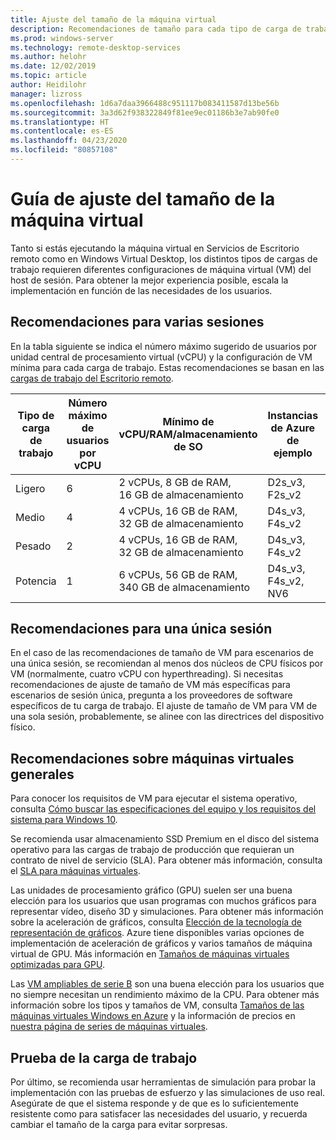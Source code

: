 ```yaml
---
title: Ajuste del tamaño de la máquina virtual
description: Recomendaciones de tamaño para cada tipo de carga de trabajo.
ms.prod: windows-server
ms.technology: remote-desktop-services
ms.author: helohr
ms.date: 12/02/2019
ms.topic: article
author: Heidilohr
manager: lizross
ms.openlocfilehash: 1d6a7daa3966488c951117b083411587d13be56b
ms.sourcegitcommit: 3a3d62f938322849f81ee9ec01186b3e7ab90fe0
ms.translationtype: HT
ms.contentlocale: es-ES
ms.lasthandoff: 04/23/2020
ms.locfileid: "80857108"
---
```

# <a name="virtual-machine-sizing-guidance"></a>Guía de ajuste del tamaño de la máquina virtual

Tanto si estás ejecutando la máquina virtual en Servicios de Escritorio remoto como en Windows Virtual Desktop, los distintos tipos de cargas de trabajo requieren diferentes configuraciones de máquina virtual (VM) del host de sesión. Para obtener la mejor experiencia posible, escala la implementación en función de las necesidades de los usuarios.

## <a name="multi-session-recommendations"></a>Recomendaciones para varias sesiones

En la tabla siguiente se indica el número máximo sugerido de usuarios por unidad central de procesamiento virtual (vCPU) y la configuración de VM mínima para cada carga de trabajo. Estas recomendaciones se basan en las [cargas de trabajo del Escritorio remoto](remote-desktop-workloads.md).

| Tipo de carga de trabajo | Número máximo de usuarios por vCPU | Mínimo de vCPU/RAM/almacenamiento de SO | Instancias de Azure de ejemplo | Almacenamiento mínimo del contenedor de perfiles |
| --- | --- | --- | --- | --- |
| Ligero | 6 | 2 vCPUs, 8 GB de RAM, 16 GB de almacenamiento | D2s_v3, F2s_v2 | 30 GB |
| Medio | 4 | 4 vCPUs, 16 GB de RAM, 32 GB de almacenamiento | D4s_v3, F4s_v2 | 30 GB |
| Pesado | 2 | 4 vCPUs, 16 GB de RAM, 32 GB de almacenamiento | D4s_v3, F4s_v2 | 30 GB |
| Potencia | 1 | 6 vCPUs, 56 GB de RAM, 340 GB de almacenamiento | D4s_v3, F4s_v2, NV6 | 30 GB |

## <a name="single-session-recommendations"></a>Recomendaciones para una única sesión

En el caso de las recomendaciones de tamaño de VM para escenarios de una única sesión, se recomiendan al menos dos núcleos de CPU físicos por VM (normalmente, cuatro vCPU con hyperthreading). Si necesitas recomendaciones de ajuste de tamaño de VM más específicas para escenarios de sesión única, pregunta a los proveedores de software específicos de tu carga de trabajo. El ajuste de tamaño de VM para VM de una sola sesión, probablemente, se alinee con las directrices del dispositivo físico.

## <a name="general-virtual-machine-recommendations"></a>Recomendaciones sobre máquinas virtuales generales

Para conocer los requisitos de VM para ejecutar el sistema operativo, consulta [Cómo buscar las especificaciones del equipo y los requisitos del sistema para Windows 10](https://www.microsoft.com/windows/windows-10-specifications).

Se recomienda usar almacenamiento SSD Premium en el disco del sistema operativo para las cargas de trabajo de producción que requieran un contrato de nivel de servicio (SLA). Para obtener más información, consulta el [SLA para máquinas virtuales](https://azure.microsoft.com/support/legal/sla/virtual-machines/v1_8/).

Las unidades de procesamiento gráfico (GPU) suelen ser una buena elección para los usuarios que usan programas con muchos gráficos para representar vídeo, diseño 3D y simulaciones. Para obtener más información sobre la aceleración de gráficos, consulta [Elección de la tecnología de representación de gráficos](rds-graphics-virtualization.md). Azure tiene disponibles varias opciones de implementación de aceleración de gráficos y varios tamaños de máquina virtual de GPU. Más información en [Tamaños de máquinas virtuales optimizadas para GPU](https://docs.microsoft.com/azure/virtual-machines/windows/sizes-gpu).

Las [VM ampliables de serie B](https://docs.microsoft.com/azure/virtual-machines/windows/b-series-burstable) son una buena elección para los usuarios que no siempre necesitan un rendimiento máximo de la CPU. Para obtener más información sobre los tipos y tamaños de VM, consulta [Tamaños de las máquinas virtuales Windows en Azure](https://docs.microsoft.com/azure/virtual-machines/windows/sizes) y la información de precios en [nuestra página de series de máquinas virtuales](https://azure.microsoft.com/pricing/details/virtual-machines/series/).

## <a name="test-your-workload"></a>Prueba de la carga de trabajo

Por último, se recomienda usar herramientas de simulación para probar la implementación con las pruebas de esfuerzo y las simulaciones de uso real. Asegúrate de que el sistema responde y de que es lo suficientemente resistente como para satisfacer las necesidades del usuario, y recuerda cambiar el tamaño de la carga para evitar sorpresas.
